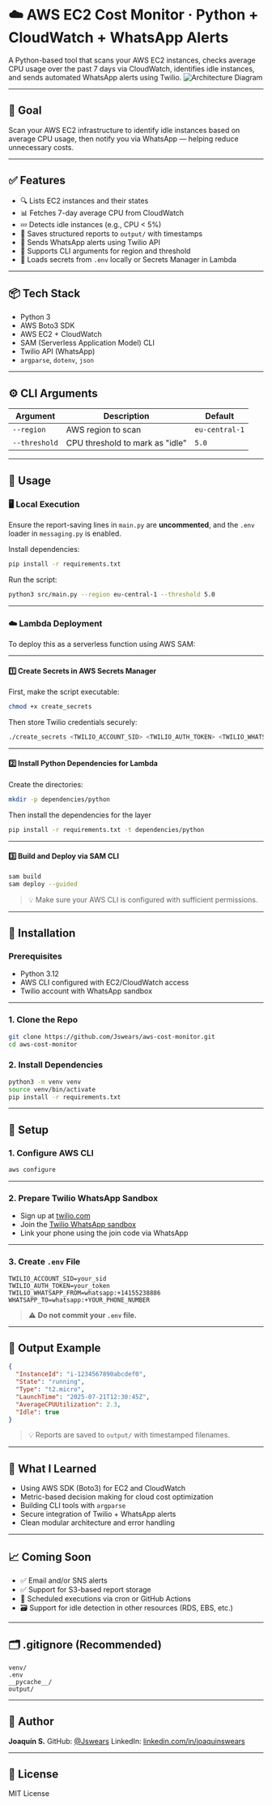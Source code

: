 # ☁️ AWS EC2 Cost Monitor · Python + CloudWatch + WhatsApp Alerts

A Python-based tool that scans your AWS EC2 instances, checks average CPU usage over the past 7 days via CloudWatch, identifies idle instances, and sends automated WhatsApp alerts using Twilio.
![Architecture Diagram](cost-monitor-architecture-diagram.png)

---

## 🎯 Goal

Scan your AWS EC2 infrastructure to identify idle instances based on average CPU usage, then notify you via WhatsApp — helping reduce unnecessary costs.

---

## ✅ Features

- 🔍 Lists EC2 instances and their states
- 📊 Fetches 7-day average CPU from CloudWatch
- 💤 Detects idle instances (e.g., CPU < 5%)
- 📝 Saves structured reports to `output/` with timestamps
- 💬 Sends WhatsApp alerts using Twilio API
- 🧩 Supports CLI arguments for region and threshold
- 🔐 Loads secrets from `.env` locally or Secrets Manager in Lambda

---

## 📦 Tech Stack

- Python 3
- AWS Boto3 SDK
- AWS EC2 + CloudWatch
- SAM (Serverless Application Model) CLI
- Twilio API (WhatsApp)
- `argparse`, `dotenv`, `json`

---

## ⚙️ CLI Arguments

| Argument      | Description                     | Default        |
| ------------- | ------------------------------- | -------------- |
| `--region`    | AWS region to scan              | `eu-central-1` |
| `--threshold` | CPU threshold to mark as "idle" | `5.0`          |

---

## 🚀 Usage

### 🖥️ Local Execution

Ensure the report-saving lines in `main.py` are **uncommented**, and the `.env` loader in `messaging.py` is enabled.

Install dependencies:

```bash
pip install -r requirements.txt
```

Run the script:

```bash
python3 src/main.py --region eu-central-1 --threshold 5.0
```

---

### ☁️ Lambda Deployment

To deploy this as a serverless function using AWS SAM:

---

#### 1️⃣ Create Secrets in AWS Secrets Manager

First, make the script executable:

```bash
chmod +x create_secrets
```

Then store Twilio credentials securely:

```bash
./create_secrets <TWILIO_ACCOUNT_SID> <TWILIO_AUTH_TOKEN> <TWILIO_WHATSAPP_FROM> <WHATSAPP_TO>
```

---

#### 2️⃣ Install Python Dependencies for Lambda

Create the directories:
```bash
mkdir -p dependencies/python
```

Then install the dependencies for the layer

```bash
pip install -r requirements.txt -t dependencies/python
```

---

#### 3️⃣ Build and Deploy via SAM CLI

```bash
sam build
sam deploy --guided
```

> 💡 Make sure your AWS CLI is configured with sufficient permissions.

---

## 🔧 Installation

### Prerequisites

- Python 3.12
- AWS CLI configured with EC2/CloudWatch access
- Twilio account with WhatsApp sandbox

---

### 1. Clone the Repo

```bash
git clone https://github.com/Jswears/aws-cost-monitor.git
cd aws-cost-monitor
```

### 2. Install Dependencies

```bash
python3 -m venv venv
source venv/bin/activate
pip install -r requirements.txt
```

---

## 🔐 Setup

### 1. Configure AWS CLI

```bash
aws configure
```

---

### 2. Prepare Twilio WhatsApp Sandbox

- Sign up at [twilio.com](https://www.twilio.com/)
- Join the [Twilio WhatsApp sandbox](https://www.twilio.com/whatsapp)
- Link your phone using the join code via WhatsApp

---

### 3. Create `.env` File

```env
TWILIO_ACCOUNT_SID=your_sid
TWILIO_AUTH_TOKEN=your_token
TWILIO_WHATSAPP_FROM=whatsapp:+14155238886
WHATSAPP_TO=whatsapp:+YOUR_PHONE_NUMBER
```

> ⚠️ **Do not commit your `.env` file.**

---

## 📝 Output Example

```json
{
  "InstanceId": "i-1234567890abcdef0",
  "State": "running",
  "Type": "t2.micro",
  "LaunchTime": "2025-07-21T12:30:45Z",
  "AverageCPUUtilization": 2.3,
  "Idle": true
}
```

> 💡 Reports are saved to `output/` with timestamped filenames.

---

## 🧠 What I Learned

- Using AWS SDK (Boto3) for EC2 and CloudWatch
- Metric-based decision making for cloud cost optimization
- Building CLI tools with `argparse`
- Secure integration of Twilio + WhatsApp alerts
- Clean modular architecture and error handling

---

## 📈 Coming Soon

- ✅ Email and/or SNS alerts
- ✅ Support for S3-based report storage
- 🔄 Scheduled executions via cron or GitHub Actions
- 🗃️ Support for idle detection in other resources (RDS, EBS, etc.)

---

## 🗂️ .gitignore (Recommended)

```gitignore
venv/
.env
__pycache__/
output/
```

---

## 👤 Author

**Joaquín S.**
GitHub: [@Jswears](https://github.com/Jswears)
LinkedIn: [linkedin.com/in/joaquinswears](https://www.linkedin.com/in/joaquinswears)

---

## 🪪 License

MIT License
